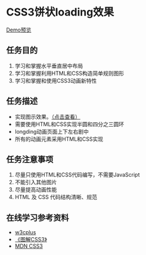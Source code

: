 # CSS3饼状loading效果

[Demo预览](http://pwcong.me/IFE2017-EXAMS/src/Front-End/css3-loading/)

## 任务目的
1. 学习和掌握水平垂直居中布局
2. 学习和掌握利用HTML和CSS构造简单规则图形
3. 学习和掌握和使用CSS3动画新特性

## 任务描述
* 实现图示效果。[（点击查看）](https://ww2.sinaimg.cn/large/006tNbRwly1fcr4ycdb9cg30d80dm0tf.gif)
* 需要使用HTML和CSS实现半圆和四分之三圆环
* longding动画页面上下左右剧中
* 所有的动画元素采用HTML和CSS实现

## 任务注意事项
1. 尽量只使用HTML和CSS代码编写，不需要JavaScript
2. 不能引入其他图片
3. 尽量提高动画性能
4. HTML 及 CSS 代码结构清晰、规范

## 在线学习参考资料
* [w3cplus](http://www.w3cplus.com/)
* [《图解CSS3》](https://book.douban.com/subject/25920727/)
* [MDN CSS3](https://developer.mozilla.org/zh-CN/docs/Web/CSS/CSS3)
